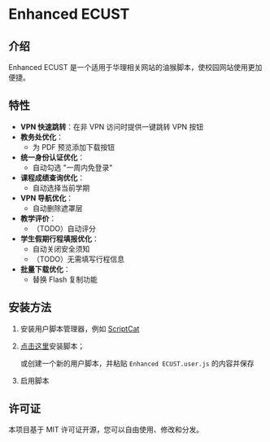 # Enhanced ECUST

## 介绍

Enhanced ECUST 是一个适用于华理相关网站的油猴脚本，使校园网站使用更加便捷。

## 特性

- **VPN 快速跳转**：在非 VPN 访问时提供一键跳转 VPN 按钮
- **教务处优化**：
  - 为 PDF 预览添加下载按钮
- **统一身份认证优化**：
  - 自动勾选 "一周内免登录"
- **课程成绩查询优化**：
  - 自动选择当前学期
- **VPN 导航优化**：
  - 自动删除遮罩层
- **教学评价**：
  - （TODO）自动评分
- **学生假期行程填报优化**：
  - 自动关闭安全须知
  - （TODO）无需填写行程信息
- **批量下载优化**：
  - 替换 Flash 复制功能

## 安装方法

1. 安装用户脚本管理器，例如 [ScriptCat](https://docs.scriptcat.org/)
2. [点击这里](https://github.com/oborozuk/Enhanced-ECUST/raw/refs/heads/main/Enhanced%20ECUST.user.js)安装脚本；
   
   或创建一个新的用户脚本，并粘贴 `Enhanced ECUST.user.js` 的内容并保存
3. 启用脚本

## 许可证

本项目基于 MIT 许可证开源，您可以自由使用、修改和分发。
